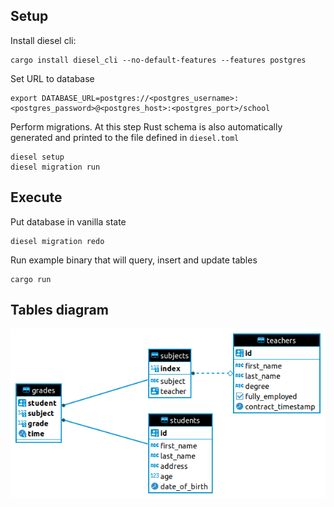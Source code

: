 ## Setup


Install diesel cli:
```shell
cargo install diesel_cli --no-default-features --features postgres
```

Set URL to database
```shell
export DATABASE_URL=postgres://<postgres_username>:<postgres_password>@<postgres_host>:<postgres_port>/school
```

Perform migrations. At this step Rust schema is also automatically generated and printed to the file defined in `diesel.toml`
```shell
diesel setup
diesel migration run
```



## Execute

Put database in vanilla state
```shell
diesel migration redo
```

Run example binary that will query, insert and update tables
```shell
cargo run
```


## Tables diagram

![alt text](./Diagram.png)